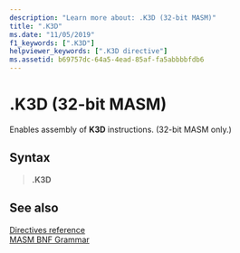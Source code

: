 ```yaml
---
description: "Learn more about: .K3D (32-bit MASM)"
title: ".K3D"
ms.date: "11/05/2019"
f1_keywords: [".K3D"]
helpviewer_keywords: [".K3D directive"]
ms.assetid: b69757dc-64a5-4ead-85af-fa5abbbbfdb6
---
```

# .K3D (32-bit MASM)

Enables assembly of **K3D** instructions. (32-bit MASM only.)

## Syntax

> **.K3D**

## See also

[Directives reference](directives-reference.md)\
[MASM BNF Grammar](masm-bnf-grammar.md)

